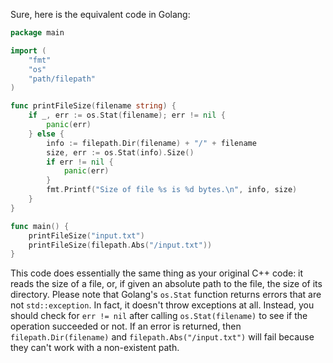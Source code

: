 Sure, here is the equivalent code in Golang:
```go
package main

import (
	"fmt"
	"os"
	"path/filepath"
)

func printFileSize(filename string) {
    if _, err := os.Stat(filename); err != nil {
        panic(err)
    } else {
        info := filepath.Dir(filename) + "/" + filename
        size, err := os.Stat(info).Size()
        if err != nil {
            panic(err)
        }
        fmt.Printf("Size of file %s is %d bytes.\n", info, size)
    }
}

func main() {
	printFileSize("input.txt")
	printFileSize(filepath.Abs("/input.txt"))
}
```
This code does essentially the same thing as your original C++ code: it reads the size of a file, or, if given an absolute path to the file, the size of its directory. Please note that Golang's `os.Stat` function returns errors that are not `std::exception`. In fact, it doesn't throw exceptions at all. Instead, you should check for `err != nil` after calling `os.Stat(filename)` to see if the operation succeeded or not. If an error is returned, then `filepath.Dir(filename)` and `filepath.Abs("/input.txt")` will fail because they can't work with a non-existent path.

